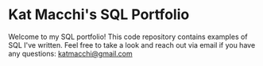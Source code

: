# Kat Macchi's SQL Portfolio

Welcome to my SQL portfolio! This code repository contains examples of SQL I've written. Feel free to take a look and reach out via email if you have any questions:
katmacchi@gmail.com
